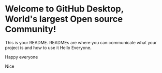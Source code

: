 # Welcome to GitHub Desktop, World's largest Open source Community!

This is your README. READMEs are where you can communicate what your project is and how to use it
Hello Everyone.

Happy everyone

Nice
